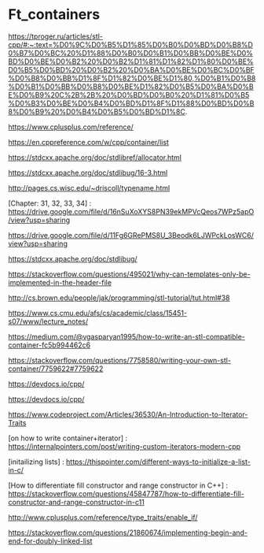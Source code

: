 # Ft_containers
https://tproger.ru/articles/stl-cpp/#:~:text=%D0%9C%D0%B5%D1%85%D0%B0%D0%BD%D0%B8%D0%B7%D0%BC%20%D1%88%D0%B0%D0%B1%D0%BB%D0%BE%D0%BD%D0%BE%D0%B2%20%D0%B2%D1%81%D1%82%D1%80%D0%BE%D0%B5%D0%BD%20%D0%B2%20%D0%BA%D0%BE%D0%BC%D0%BF%D0%B8%D0%BB%D1%8F%D1%82%D0%BE%D1%80,%D0%B1%D0%B8%D0%B1%D0%BB%D0%B8%D0%BE%D1%82%D0%B5%D0%BA%D0%BE%D0%B9%20C%2B%2B%20%D0%BD%D0%B0%20%D1%81%D0%B5%D0%B3%D0%BE%D0%B4%D0%BD%D1%8F%D1%88%D0%BD%D0%B8%D0%B9%20%D0%B4%D0%B5%D0%BD%D1%8C.

https://www.cplusplus.com/reference/


https://en.cppreference.com/w/cpp/container/list


https://stdcxx.apache.org/doc/stdlibref/allocator.html


https://stdcxx.apache.org/doc/stdlibug/16-3.html


http://pages.cs.wisc.edu/~driscoll/typename.html


[Chapter: 31, 32, 33, 34] : https://drive.google.com/file/d/16nSuXoXYS8PN39ekMPVcQeos7WPz5apO/view?usp=sharing



https://drive.google.com/file/d/11Fg6GRePMS8U_3Beodk6LJWPckLosWC6/view?usp=sharing

https://stdcxx.apache.org/doc/stdlibug/


https://stackoverflow.com/questions/495021/why-can-templates-only-be-implemented-in-the-header-file


http://cs.brown.edu/people/jak/programming/stl-tutorial/tut.html#38


https://www.cs.cmu.edu/afs/cs/academic/class/15451-s07/www/lecture_notes/


https://medium.com/@vgasparyan1995/how-to-write-an-stl-compatible-container-fc5b994462c6


https://stackoverflow.com/questions/7758580/writing-your-own-stl-container/7759622#7759622


https://devdocs.io/cpp/


https://devdocs.io/cpp/


https://www.codeproject.com/Articles/36530/An-Introduction-to-Iterator-Traits


[on how to write container+iterator] : https://internalpointers.com/post/writing-custom-iterators-modern-cpp

[initailizing lists] : https://thispointer.com/different-ways-to-initialize-a-list-in-c/

[How to differentiate fill constructor and range constructor in C++] : https://stackoverflow.com/questions/45847787/how-to-differentiate-fill-constructor-and-range-constructor-in-c11



http://www.cplusplus.com/reference/type_traits/enable_if/



https://stackoverflow.com/questions/21860674/implementing-begin-and-end-for-doubly-linked-list



